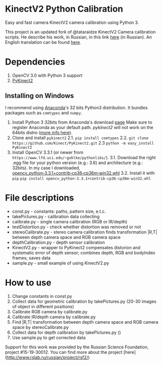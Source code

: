 # KinectV2 Python Calibration

Easy and fast camera KinectV2 camera calibration using Python 3.

This project is an updated fork of @tataraidze KinectV2 Camera calibration scripts. He describe his work, in Russian, in this link [here](http://habrahabr.ru/post/272629/) (in Russian). An English translation can be found [here](http://developers-club.com/posts/272629/).

# Dependencies
1. OpenCV 3.0 with Python 3 support
2. [PyKinect2](https://github.com/Kinect/PyKinect2)

## Installing on Windows
I recommend using [Anaconda](https://www.anaconda.com/download)'s 32 bits Python3 distribution. It bundles packages such as `comtypes` and `numpy`. 
1. Install Python 3 *32bits* from Anaconda's download [page](https://www.anaconda.com/download)
   Make sure to register Anaconda as your default path. *pykinect2* will not work on the 64bits distro ([more info here](https://github.com/Kinect/PyKinect2/issues/17)).
2. Clone and install `pykinect2`
2.1. `pip install comtypes`
2.2. `git clone https://github.com/Kinect/PyKinect2.git`
2.3  `python -m easy_install PyKinect2`
3. Install OpenCV 3.3.1 (or newer from `https://www.lfd.uci.edu/~gohlke/pythonlibs/`).
3.1. Download the right .egg file for your python version (e.g.: 3.6) and architecture (e.g.: 32bits).
     In my case I downloaded, [opencv_python‑3.3.1+contrib‑cp36‑cp36m‑win32.whl](https://download.lfd.uci.edu/pythonlibs/yhckc96n/opencv_python-3.3.1+contrib-cp36-cp36m-win32.whl)
3.2. Install it with `pip`
     `pip install opencv_python-3.3.1+contrib-cp36-cp36m-win32.whl`

# File descriptions
* const.py - constants: paths, pattern size, e.t.c.
* takePictures.py - calibration data collecting
* calibrate.py -  single camera calibration (RGB or IR/depth)
* testDistortion.py - check whether distortion was removed or not
* stereoCalibrate.py - stereo camera calibration finds transformation |R,T| between depth camera space and RGB camera space
* depthCalibration.py - depth sensor calibration
* KinectV2.py - wrapper to PyKinect2 compensates distorion and systematic  error of depth sensor; combines depth, RGB and bodyIndex frames; saves data
* sample.py - small example of using KinectV2.py 

# How to use
1. Change constants in const.py
2. Collect data for geometric calibration by takePictures.py (20-30 images of object in different positions)
3. Calibrate RGB camera by calibrate.py
4. Calibrate IR/depth camera by calibrate.py
5. Find |R,T| transformation between depth camera space and RGB camera space by stereoCalibrate.py
6. Collect data for depth calibration by takePictures.py ()
7. Use sample.py to get corrected data 

Support for this work was provided by the Russian Science Foundation, project #15-19-30012. 
You can find more about the project [here] (http://www.rslab.ru/russian/project/rsf2/)
